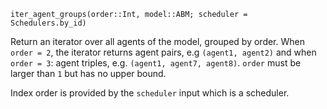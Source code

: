```
iter_agent_groups(order::Int, model::ABM; scheduler = Schedulers.by_id)
```

Return an iterator over all agents of the model, grouped by order. When `order = 2`, the iterator returns agent pairs, e.g `(agent1, agent2)` and when `order = 3`: agent triples, e.g. `(agent1, agent7, agent8)`. `order` must be larger than `1` but has no upper bound.

Index order is provided by the `scheduler` input which is a scheduler.
